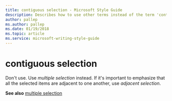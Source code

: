 ```yaml
---
title: contiguous selection - Microsoft Style Guide
description: Describes how to use other terms instead of the term 'contiguous selection' in Microsoft content.
author: pallep
ms.author: pallep
ms.date: 01/19/2018
ms.topic: article
ms.service: microsoft-writing-style-guide
---
```


# contiguous selection

Don't use. Use *multiple selection* instead. If it's important to emphasize that all the selected items are adjacent to one another, use *adjacent selection*.

**See also** [multiple selection](../m/multiple-selection.md)
